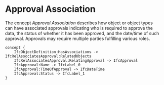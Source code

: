 Approval Association
====================

The concept _Approval Association_ describes how object or object types can have associated approvals indicating who is required to approve the data, the status of whether it has been approved, and the date/time of such approval. Approvals may require multiple parties fulfilling various roles.

```
concept {
    IfcObjectDefinition:HasAssociations -> IfcRelAssociatesApproval:RelatedObjects
    IfcRelAssociatesApproval:RelatingApproval -> IfcApproval
    IfcApproval:Name -> IfcLabel_0
    IfcApproval:TimeOfApproval -> IfcDateTime
    IfcApproval:Status -> IfcLabel_1
}
```
